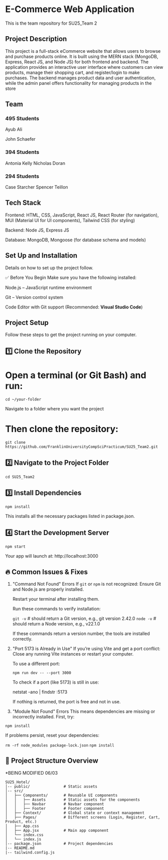 # E-Commerce Web Application

This is the team repository for SU25_Team 2

## Project Description

This project is a full-stack eCommerce website that allows users to browse and purchase products online. It is built using the MERN stack (MongoDB, Express, React JS, and Node JS) for both frontend and backend. The application provides an interactive user interface where customers can view products, manage their shopping cart, and register/login to make purchases. The backend manages product data and user authentication, while the admin panel offers functionality for managing products in the store

## Team

### 495 Students

Ayub Ali

John Schaefer

### 394 Students

Antonia Kelly
Nicholas Doran

### 294 Students

Case Starcher
Spencer Teillon

## Tech Stack

Frontend: HTML, CSS, JavaScript, React JS, React Router (for navigation), MUI (Material UI for UI components), Tailwind CSS (for styling)

Backend: Node JS, Express JS

Database: MongoDB, Mongoose (for database schema and models)

## Set Up and Installation

Details on how to set up the project follow.

✅ Before You Begin
Make sure you have the following installed:

Node.js – JavaScript runtime environment

Git – Version control system

Code Editor with Git support (Recommended: **Visual Studio Code**)

## Project Setup

Follow these steps to get the project running on your computer.

## 1️⃣ Clone the Repository

# Open a terminal (or Git Bash) and run:

`cd ~/your-folder`

Navigate to a folder where you want the project

# Then clone the repository:

`git clone https://github.com/FranklinUniversityCompSciPracticum/SU25_Team2.git`

## 2️⃣ Navigate to the Project Folder

`cd SU25_Team2`

## 3️⃣ Install Dependencies

`npm install`

This installs all the necessary packages listed in package.json.

## 4️⃣ Start the Development Server

`npm start`

Your app will launch at:
http://localhost:3000

## 🔥 Common Issues & Fixes

1. "Command Not Found" Errors
   If `git` or `npm` is not recognized:
   Ensure Git and Node.js are properly installed.

   Restart your terminal after installing them.

   Run these commands to verify installation:

   `git -v` # should return a Git version, e.g., git version 2.42.0
   `node -v` # should return a Node version, e.g., v22.1.0

   If these commands return a version number, the tools are installed correctly.

2. "Port 5173 is Already in Use"
   If you’re using Vite and get a port conflict:
   Close any running Vite instances or restart your computer.

   To use a different port:

   `npm run dev -- --port 3000`

   To check if a port (like 5173) is still in use:

   netstat -ano | findstr :5173

   If nothing is returned, the port is free and not in use.

3. "Module Not Found" Errors
   This means dependencies are missing or incorrectly installed.
   First, try:

  `npm install`

   If problems persist, reset your dependencies:

   `rm -rf node_modules package-lock.json`
   `npm install`

## 🎯 Project Structure Overview
*BEING MODIFIED 06/03
```plaintext
SU25_Hotel/
│-- public/               # Static assets
│-- src/
│   ├── Components/       # Reusable UI components
│   │   ├── Assets        # Static assets for the components
│   │   ├── Navbar        # Navbar component
│   │   ├── Footer        # Footer component
│   ├── Context/          # Global state or context management
│   ├── Pages/            # Different screens (Login, Register, Cart, Product, etc.)
│   ├── App.css
│   ├── App.jsx           # Main app component
│   └── index.css
│   └── index.js
│-- package.json          # Project dependencies
|-- README.md
|-- tailwind.config.js
```
